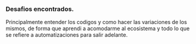 ### Desafios encontrados.
Principalmente entender los codigos y como hacer las variaciones de los mismos, de forma que aprendi a acomodarme al ecosistema y todo lo que se refiere a automatizaciones para salir adelante.
